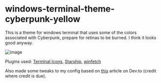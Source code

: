 # windows-terminal-theme-cyberpunk-yellow
This is a theme for windows terminal that uses some of the colors associated with Cyberpunk, prepare for retinas to be burned.  I think it looks good anyway.

![image](https://github.com/Tony-Nascimento/windows-terminal-theme-cyberpunk-yellow/assets/50371522/9d9994cd-8702-4f27-a4db-58086613aa51)

Plugins used:
[Terminal Icons](https://github.com/devblackops/Terminal-Icons),
[Starship](https://starship.rs/),
[winfetch](https://github.com/lptstr/winfetch)

Also made some tweaks to my config based on [this](https://dev.to/ansonh/customize-beautify-your-windows-terminal-2022-edition-541l) article on Dev.to (credit where credit is due).
